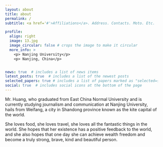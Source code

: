 ```yaml
---
layout: about
title: about
permalink: /
subtitle: <a href='#'>Affiliations</a>. Address. Contacts. Moto. Etc.

profile:
  align: right
  image: 13.jpg
  image_circular: false # crops the image to make it circular
  more_info: >
    <p> Nanjing University</p>
    <p> Nanjing, China</p>


news: true  # includes a list of news items
latest_posts: true  # includes a list of the newest posts
selected_papers: true # includes a list of papers marked as "selected={true}"
social: true  # includes social icons at the bottom of the page
---
```


Mr. Huang, who graduated from East China Normal University and is currently studying journalism and communication at Nanjing University, hails from Weifang, a city in Shandong province known as the kite capital of the world.

She loves food, she loves travel, she loves all the fantastic things in the world. She hopes that her existence has a positive feedback to the world, and she also hopes that one day she can achieve wealth freedom and become a truly strong, brave, kind and beautiful person.
